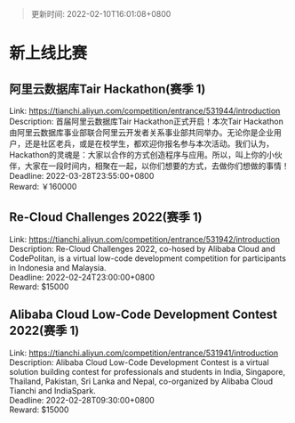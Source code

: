 > 更新时间: 2022-02-10T16:01:08+0800 

# 新上线比赛


## 阿里云数据库Tair Hackathon(赛季 1)
Link: https://tianchi.aliyun.com/competition/entrance/531944/introduction  
Description: 首届阿里云数据库Tair Hackathon正式开启！本次Tair Hackathon由阿里云数据库事业部联合阿里云开发者关系事业部共同举办。无论你是企业用户，还是社区老兵，或是在校学生，都欢迎你报名参与本次活动。我们认为，Hackathon的灵魂是：大家以合作的方式创造程序与应用。所以，叫上你的小伙伴，大家在一段时间内，相聚在一起，以你们想要的方式，去做你们想做的事情！  
Deadline: 2022-03-28T23:55:00+0800  
Reward: ￥160000  

## Re-Cloud Challenges 2022(赛季 1)
Link: https://tianchi.aliyun.com/competition/entrance/531942/introduction  
Description: Re-Cloud Challenges 2022, co-hosed by Alibaba Cloud and CodePolitan, is a virtual low-code development competition for participants in Indonesia and Malaysia.  
Deadline: 2022-02-24T23:00:00+0800  
Reward: $15000  

## Alibaba Cloud Low-Code Development Contest 2022(赛季 1)
Link: https://tianchi.aliyun.com/competition/entrance/531941/introduction  
Description: Alibaba Cloud Low-Code Development Contest is a virtual solution building contest for professionals and students in India, Singapore, Thailand, Pakistan, Sri Lanka and Nepal, co-organized by Alibaba Cloud Tianchi and IndiaSpark.  
Deadline: 2022-02-28T09:30:00+0800  
Reward: $15000  


